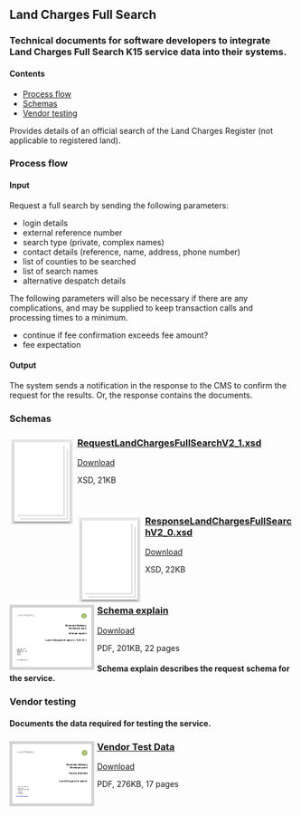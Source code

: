 ## Land Charges Full Search

### Technical documents for software developers to integrate Land Charges Full Search K15 service data into their systems.

#### Contents
- [Process flow](#process-flow)
- [Schemas](#schemas)
- [Vendor testing](#vendor-testing)

Provides details of an official search of the Land Charges Register (not applicable to registered land).

### Process flow

#### Input
Request a full search by sending the following parameters:

- login details
- external reference number
- search type (private, complex names)
- contact details (reference, name, address, phone number)
- list of counties to be searched
- list of search names
- alternative despatch details

The following parameters will also be necessary if there are any complications, and may be supplied to keep transaction calls and processing times to a minimum.

- continue if fee confirmation exceeds fee amount?
- fee expectation

#### Output

The system sends a notification in the response to the CMS to confirm the request for the results. Or, the response contains the documents.

### Schemas

<h3><a href="../../schemas/RequestLandChargesFullSearchV2_1.xsd">
<img style="float: left; margin: 0px 5px 0px 0px" src="../../images/thumbnail/file.png"></a> 
<a href="../../schemas/RequestLandChargesFullSearchV2_1.xsd">RequestLandChargesFullSearchV2_1.xsd</a></h3>
<a download=".xsd" href="../../schemas/RequestLandChargesFullSearchV2_1.xsd">Download</a>

XSD, 21KB

<br/>
<h3><a href="../../schemas/ResponseLandChargesFullSearchV2_0.xsd">
<img style="float: left; margin: 0px 5px 0px 0px" src="../../images/thumbnail/file.png"></a> 
<a href="../../schemas/ResponseTitleKnownOfficialCopyV2_0.xsd">ResponseLandChargesFullSearchV2_0.xsd</a></h3>
<a download="ResponseLandChargesFullSearchV2_0.xsd" href="../../schemas/ResponseLandChargesFullSearchV2_0.xsd">Download</a>

XSD, 22KB

<br/>

<h3><a href="../../pdfs/services/LandChargesFullSearch_2.1_SchemaExplain.pdf">
<img style="float: left; margin: 0px 5px 0px 0px;  border:5px solid LightGrey;" src="../../images/thumbnail/LCFullSearch_2.1_SchemaExplain.pdf.png"></a>
<a href="../../pdfs/services/LandChargesFullSearch_2.1_SchemaExplain.pdf">Schema explain</a></h3>
<a download="LandChargesFullSearch_2.1_SchemaExplain.pdf" href="../../pdfs/services/LandChargesFullSearch_2.1_SchemaExplain.pdf">Download</a>

PDF, 201KB, 22 pages

#### Schema explain describes the request schema for the service.

### Vendor testing

#### Documents the data required for testing the service.

<h3><a href="../../pdfs/services/LandChargesFullSearch_v2.1_VendorTest_v1.0.pdf">
<img style="float: left; margin: 0px 5px 0px 0px;  border:5px solid LightGrey;" src="../../images/thumbnail/LandChargesFullSearchv2_0VendorTest.pdf.png"></a>
<a href="../../pdfs/services/LandChargesFullSearch_v2.1_VendorTest_v1.0.pdf">Vendor Test Data</a></h3>
<a download="LandChargesFullSearch_v2.1_VendorTest_v1.0.pdf" href="../../pdfs/services/LandChargesFullSearch_v2.1_VendorTest_v1.0.pdf">Download</a>

PDF, 276KB, 17 pages
